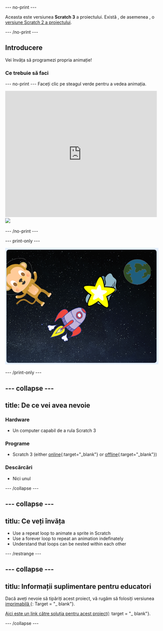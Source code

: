 \--- no-print \---

Aceasta este versiunea **Scratch 3** a proiectului. Există , de asemenea , o [versiune Scratch 2 a proiectului](https://projects.raspberrypi.org/en/projects/lost-in-space-scratch2).

\--- /no-print \---

## Introducere

Vei învăța să programezi propria animație!

### Ce trebuie să faci

\--- no-print \--- Faceți clic pe steagul verde pentru a vedea animația.

<div class="scratch-preview">
  <iframe allowtransparency="true" width="485" height="402" src="https://scratch.mit.edu/projects/embed/276873231/?autostart=false" frameborder="0" scrolling="no"></iframe>
  <img src="images/space-final.png">
</div>

\--- /no-print \---

\--- print-only \---

![Proiect complet](images/showcase_static.png)

\--- /print-only \---

## \--- collapse \---

## title: De ce vei avea nevoie

### Hardware

- Un computer capabil de a rula Scratch 3

### Programe

- Scratch 3 (either [online](http://rpf.io/scratchon){:target="_blank"} or [offline](http://rpf.io/scratchoff){:target="_blank"})

### Descărcări

- Nici unul

\--- /collapse \---

## \--- collapse \---

## titlu: Ce veți învăța

- Use a repeat loop to animate a sprite in Scratch
- Use a forever loop to repeat an animation indefinately
- Understand that loops can be nested within each other

\--- /restrange \---

## \--- collapse \---

## titlu: Informații suplimentare pentru educatori

Dacă aveți nevoie să tipăriți acest proiect, vă rugăm să folosiți versiunea [ imprimabilă ](https://projects.raspberrypi.org/en/projects/lost-in-space/print) {: Target = "_ blank"}.

[Aici este un link către soluția pentru acest proiect](http://rpf.io/p/en/lost-in-space-get){: target = "_ blank"}.

\--- /collapse \---